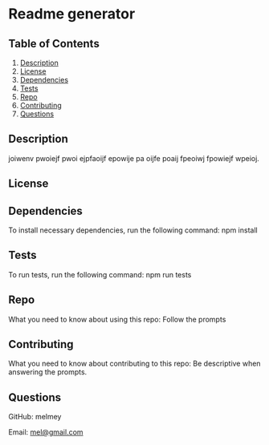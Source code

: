 # Readme generator  
  ## Table of Contents
  1. [Description](#description)
  2. [License](#license)
  3. [Dependencies](#dependencies)
  4. [Tests](#tests)
  5. [Repo](#repo)
  6. [Contributing](#contributing)
  7. [Questions](#questions)

  ## Description
  joiwenv pwoiejf pwoi ejpfaoijf epowije pa oijfe poaij fpeoiwj fpowiejf wpeioj.

  ## License
   

  ## Dependencies
  To install necessary dependencies, run the following command: 
  npm install

  ## Tests
  To run tests, run the following command:
  npm run tests

  ## Repo
  What you need to know about using this repo: 
  Follow the prompts

  ## Contributing
  What you need to know about contributing to this repo:
  Be descriptive when answering the prompts.

  ## Questions
  GitHub: 
  melmey
  

  Email: 
  mel@gmail.com
